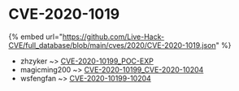 # CVE-2020-1019
{% embed url="https://github.com/Live-Hack-CVE/full_database/blob/main/cves/2020/CVE-2020-1019.json" %}

* zhzyker ~> [CVE-2020-10199_POC-EXP](https://www.alice-snow.ru/2020/database/cve-2020-1019/cve-2020-10199_poc-exp-zhzyker)
* magicming200 ~> [CVE-2020-10199_CVE-2020-10204](https://www.alice-snow.ru/2020/database/cve-2020-1019/cve-2020-10199_cve-2020-10204-magicming200)
* wsfengfan ~> [CVE-2020-10199-10204](https://www.alice-snow.ru/2020/database/cve-2020-1019/cve-2020-10199-10204-wsfengfan)